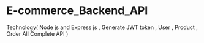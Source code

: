 # E-commerce_Backend_API
Technology( Node js and Express js   , Generate  JWT token   , User  , Product , Order All Complete API )
